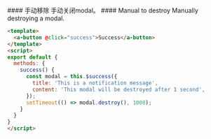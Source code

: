 
<cn>
#### 手动移除
手动关闭modal。
</cn>

<us>
#### Manual to destroy
Manually destroying a modal.
</us>

```html
<template>
  <a-button @click="success">Success</a-button>
</template>
<script>
export default {
  methods: {
    success() {
      const modal = this.$success({
        title: 'This is a notification message',
        content: 'This modal will be destroyed after 1 second',
      });
      setTimeout(() => modal.destroy(), 1000);
    }
  }
}
</script>
```

